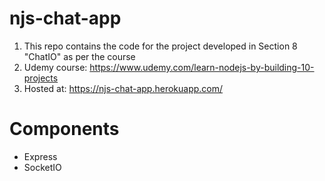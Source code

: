 # njs-chat-app
1. This repo contains the code for the project developed in Section 8 "ChatIO" as per the course
2. Udemy course: https://www.udemy.com/learn-nodejs-by-building-10-projects
3. Hosted at: https://njs-chat-app.herokuapp.com/

# Components

* Express
* SocketIO

